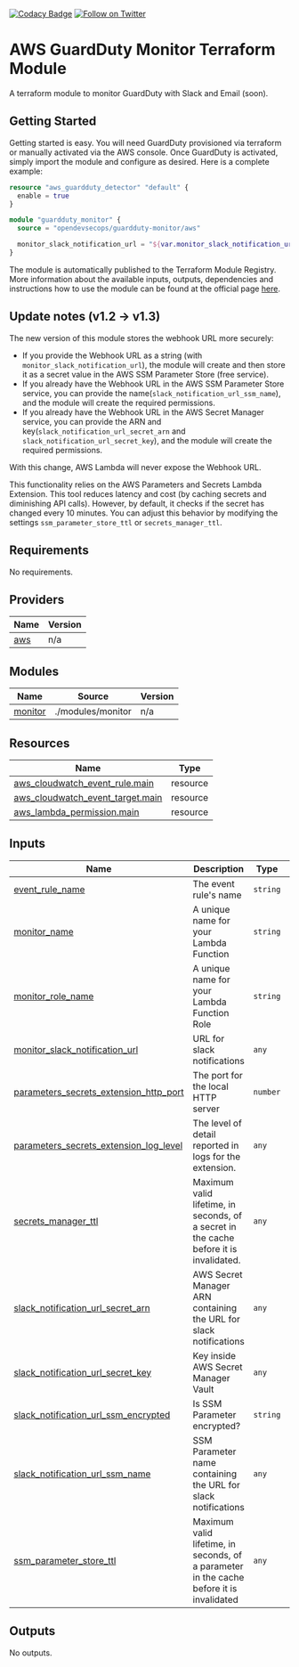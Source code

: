 [![Codacy Badge](https://api.codacy.com/project/badge/Grade/98a1b947bb6745899ed248ae91f62b34)](https://www.codacy.com/app/OpenDevSecOps/terraform-aws-guardduty-monitor?utm_source=github.com&amp;utm_medium=referral&amp;utm_content=opendevsecops/terraform-aws-guardduty-monitor&amp;utm_campaign=Badge_Grade)
[![Follow on Twitter](https://img.shields.io/twitter/follow/opendevsecops.svg?logo=twitter)](https://twitter.com/opendevsecops)

# AWS GuardDuty Monitor Terraform Module

A terraform module to monitor GuardDuty with Slack and Email (soon).

## Getting Started

Getting started is easy. You will need GuardDuty provisioned via terraform or manually activated via the AWS console. Once GuardDuty is activated, simply import the module and configure as desired. Here is a complete example:

```terraform
resource "aws_guardduty_detector" "default" {
  enable = true
}

module "guardduty_monitor" {
  source = "opendevsecops/guardduty-monitor/aws"

  monitor_slack_notification_url = "${var.monitor_slack_notification_url}"
}
```

The module is automatically published to the Terraform Module Registry. More information about the available inputs, outputs, dependencies and instructions how to use the module can be found at the official page [here](https://registry.terraform.io/modules/opendevsecops/guardduty-monitor).

## Update notes (v1.2 -> v1.3)

The new version of this module stores the webhook URL more securely:

* If you provide the Webhook URL as a string (with `monitor_slack_notification_url`), the module will create and then store it as a secret value in the AWS SSM Parameter Store (free service). 
* If you already have the Webhook URL in the AWS SSM Parameter Store service, you can provide the name(`slack_notification_url_ssm_name`), and the module will create the required permissions.
* If you already have the Webhook URL in the AWS Secret Manager service, you can provide the ARN and key(`slack_notification_url_secret_arn` and `slack_notification_url_secret_key`), and the module will create the required permissions.

With this change, AWS Lambda will never expose the Webhook URL. 

This functionality relies on the AWS Parameters and Secrets Lambda Extension. This tool reduces latency and cost (by caching secrets and diminishing API calls). However, by default, it checks if the secret has changed every 10 minutes. You can adjust this behavior by modifying the settings `ssm_parameter_store_ttl` or `secrets_manager_ttl`.

<!-- BEGIN_TF_DOCS -->
## Requirements

No requirements.

## Providers

| Name | Version |
|------|---------|
| <a name="provider_aws"></a> [aws](#provider\_aws) | n/a |

## Modules

| Name | Source | Version |
|------|--------|---------|
| <a name="module_monitor"></a> [monitor](#module\_monitor) | ./modules/monitor | n/a |

## Resources

| Name | Type |
|------|------|
| [aws_cloudwatch_event_rule.main](https://registry.terraform.io/providers/hashicorp/aws/latest/docs/resources/cloudwatch_event_rule) | resource |
| [aws_cloudwatch_event_target.main](https://registry.terraform.io/providers/hashicorp/aws/latest/docs/resources/cloudwatch_event_target) | resource |
| [aws_lambda_permission.main](https://registry.terraform.io/providers/hashicorp/aws/latest/docs/resources/lambda_permission) | resource |

## Inputs

| Name | Description | Type | Default | Required |
|------|-------------|------|---------|:--------:|
| <a name="input_event_rule_name"></a> [event\_rule\_name](#input\_event\_rule\_name) | The event rule's name | `string` | `"opendevsecops_guardduty_monitor"` | no |
| <a name="input_monitor_name"></a> [monitor\_name](#input\_monitor\_name) | A unique name for your Lambda Function | `string` | `"opendevsecops_guardduty_monitor"` | no |
| <a name="input_monitor_role_name"></a> [monitor\_role\_name](#input\_monitor\_role\_name) | A unique name for your Lambda Function Role | `string` | `"opendevsecops_guardduty_monitor_role"` | no |
| <a name="input_monitor_slack_notification_url"></a> [monitor\_slack\_notification\_url](#input\_monitor\_slack\_notification\_url) | URL for slack notifications | `any` | `null` | no |
| <a name="input_parameters_secrets_extension_http_port"></a> [parameters\_secrets\_extension\_http\_port](#input\_parameters\_secrets\_extension\_http\_port) | The port for the local HTTP server | `number` | `2773` | no |
| <a name="input_parameters_secrets_extension_log_level"></a> [parameters\_secrets\_extension\_log\_level](#input\_parameters\_secrets\_extension\_log\_level) | The level of detail reported in logs for the extension. | `any` | `null` | no |
| <a name="input_secrets_manager_ttl"></a> [secrets\_manager\_ttl](#input\_secrets\_manager\_ttl) | Maximum valid lifetime, in seconds, of a secret in the cache before it is invalidated. | `any` | `null` | no |
| <a name="input_slack_notification_url_secret_arn"></a> [slack\_notification\_url\_secret\_arn](#input\_slack\_notification\_url\_secret\_arn) | AWS Secret Manager ARN containing the URL for slack notifications | `any` | `null` | no |
| <a name="input_slack_notification_url_secret_key"></a> [slack\_notification\_url\_secret\_key](#input\_slack\_notification\_url\_secret\_key) | Key inside AWS Secret Manager Vault | `any` | `null` | no |
| <a name="input_slack_notification_url_ssm_encrypted"></a> [slack\_notification\_url\_ssm\_encrypted](#input\_slack\_notification\_url\_ssm\_encrypted) | Is SSM Parameter encrypted? | `string` | `"true"` | no |
| <a name="input_slack_notification_url_ssm_name"></a> [slack\_notification\_url\_ssm\_name](#input\_slack\_notification\_url\_ssm\_name) | SSM Parameter name containing the URL for slack notifications | `any` | `null` | no |
| <a name="input_ssm_parameter_store_ttl"></a> [ssm\_parameter\_store\_ttl](#input\_ssm\_parameter\_store\_ttl) | Maximum valid lifetime, in seconds, of a parameter in the cache before it is invalidated | `any` | `null` | no |

## Outputs

No outputs.
<!-- END_TF_DOCS -->